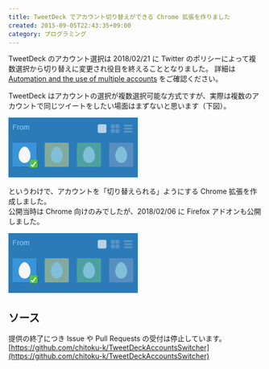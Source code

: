 ```yaml
---
title: TweetDeck でアカウント切り替えができる Chrome 拡張を作りました
created: 2015-09-05T22:43:35+09:00
category: プログラミング
---
```

<div class="alert alert-danger">

TweetDeck のアカウント選択は 2018/02/21 に Twitter のポリシーによって複数選択から切り替えに変更され役目を終えることとなりました。
詳細は [Automation and the use of multiple accounts](https://blog.twitter.com/developer/en_us/topics/tips/2018/automation-and-the-use-of-multiple-accounts.html) をご確認ください。
</div>

TweetDeck はアカウントの選択が複数選択可能な方式ですが、実際は複数のアカウントで同じツイートをしたい場面はまずないと思います（下図）。

![](../media/tweetdeck_account_switcher_disabled.gif)

というわけで、アカウントを「切り替えられる」ようにする Chrome 拡張を作成しました。  
公開当時は Chrome 向けのみでしたが、2018/02/06 に Firefox アドオンも公開しました。

![](../media/tweetdeck_account_switcher_enabled.gif)

<!-- more -->

## ソース

提供の終了につき Issue や Pull Requests の受付は停止しています。  
[https://github.com/chitoku-k/TweetDeckAccountsSwitcher](https://github.com/chitoku-k/TweetDeckAccountsSwitcher)
